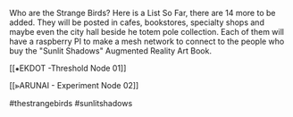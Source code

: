 Who are the Strange Birds?  Here is a List So Far, there are 14 more to be added. They will be posted in cafes, bookstores, specialty shops and maybe even the city hall beside he totem pole collection. Each of them will have a raspberry PI to make a mesh network to connect to the people who buy the "Sunlit Shadows" Augmented Reality Art Book. 

[[⁕EKDOT -Threshold Node 01]]

[[⪢ARUNAI - Experiment Node 02]]

#thestrangebirds #sunlitshadows 